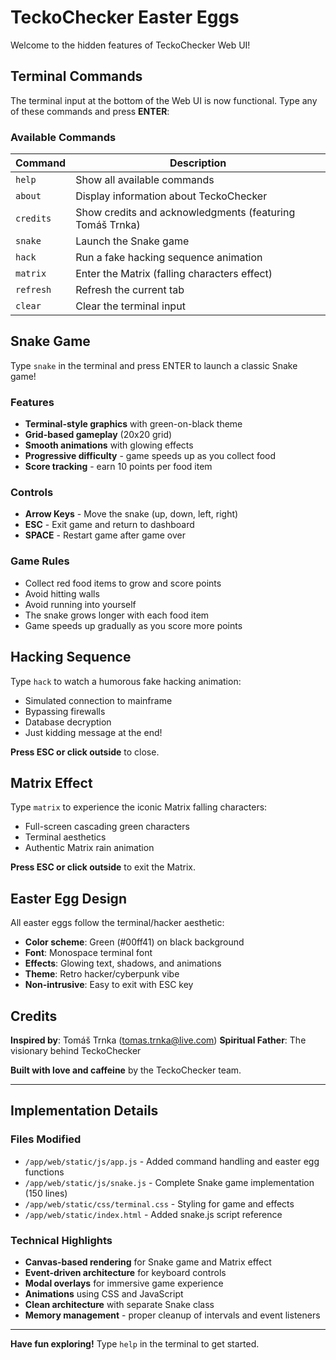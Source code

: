 # TeckoChecker Easter Eggs

Welcome to the hidden features of TeckoChecker Web UI!

## Terminal Commands

The terminal input at the bottom of the Web UI is now functional. Type any of these commands and press **ENTER**:

### Available Commands

| Command | Description |
|---------|-------------|
| `help` | Show all available commands |
| `about` | Display information about TeckoChecker |
| `credits` | Show credits and acknowledgments (featuring Tomáš Trnka) |
| `snake` | Launch the Snake game |
| `hack` | Run a fake hacking sequence animation |
| `matrix` | Enter the Matrix (falling characters effect) |
| `refresh` | Refresh the current tab |
| `clear` | Clear the terminal input |

## Snake Game

Type `snake` in the terminal and press ENTER to launch a classic Snake game!

### Features
- **Terminal-style graphics** with green-on-black theme
- **Grid-based gameplay** (20x20 grid)
- **Smooth animations** with glowing effects
- **Progressive difficulty** - game speeds up as you collect food
- **Score tracking** - earn 10 points per food item

### Controls
- **Arrow Keys** - Move the snake (up, down, left, right)
- **ESC** - Exit game and return to dashboard
- **SPACE** - Restart game after game over

### Game Rules
- Collect red food items to grow and score points
- Avoid hitting walls
- Avoid running into yourself
- The snake grows longer with each food item
- Game speeds up gradually as you score more points

## Hacking Sequence

Type `hack` to watch a humorous fake hacking animation:
- Simulated connection to mainframe
- Bypassing firewalls
- Database decryption
- Just kidding message at the end!

**Press ESC or click outside** to close.

## Matrix Effect

Type `matrix` to experience the iconic Matrix falling characters:
- Full-screen cascading green characters
- Terminal aesthetics
- Authentic Matrix rain animation

**Press ESC or click outside** to exit the Matrix.

## Easter Egg Design

All easter eggs follow the terminal/hacker aesthetic:
- **Color scheme**: Green (#00ff41) on black background
- **Font**: Monospace terminal font
- **Effects**: Glowing text, shadows, and animations
- **Theme**: Retro hacker/cyberpunk vibe
- **Non-intrusive**: Easy to exit with ESC key

## Credits

**Inspired by**: Tomáš Trnka (tomas.trnka@live.com)
**Spiritual Father**: The visionary behind TeckoChecker

**Built with love and caffeine** by the TeckoChecker team.

---

## Implementation Details

### Files Modified
- `/app/web/static/js/app.js` - Added command handling and easter egg functions
- `/app/web/static/js/snake.js` - Complete Snake game implementation (150 lines)
- `/app/web/static/css/terminal.css` - Styling for game and effects
- `/app/web/static/index.html` - Added snake.js script reference

### Technical Highlights
- **Canvas-based rendering** for Snake game and Matrix effect
- **Event-driven architecture** for keyboard controls
- **Modal overlays** for immersive game experience
- **Animations** using CSS and JavaScript
- **Clean architecture** with separate Snake class
- **Memory management** - proper cleanup of intervals and event listeners

---

**Have fun exploring!** Type `help` in the terminal to get started.
